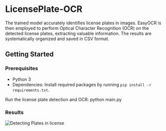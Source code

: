 # LicensePlate-OCR
The trained model accurately identifies license plates in images. EasyOCR is then employed to perform Optical Character Recognition (OCR) on the detected license plates, extracting valuable information. The results are systematically organized and saved in CSV format.

## Getting Started

### Prerequisites

- Python 3
- Dependencies: Install required packages by running `pip install -r requirements.txt`.

Run the license plate detection and OCR:
python main.py

### Results

![Detecting Plates in license](/1.jpg)
